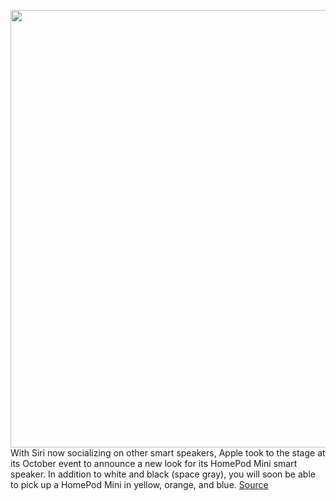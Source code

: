 <img src='https://cdn.vox-cdn.com/thumbor/YmiRQVIhPTJfvrhi9g2NkZmRxDk=/0x0:3000x1687/1200x800/filters:focal(1260x604:1740x1084)/cdn.vox-cdn.com/uploads/chorus_image/image/70011947/Apple_HomePod_mini_hero_5up_10182021.5.jpg' width='700px' /><br/>
With Siri now socializing on other smart speakers, Apple took to the stage at its October event to announce a new look for its HomePod Mini smart speaker. In addition to white and black (space gray), you will soon be able to pick up a HomePod Mini in yellow, orange, and blue.
<a href='https://www.theverge.com/2021/10/18/22723141/apple-homepod-mini-new-colors-price-release-date-features'> Source <a/>